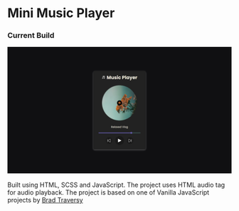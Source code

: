 # Mini Music Player

### Current Build

![Current Build](./images/current-build-snapshot-2.png)

Built using HTML, SCSS and JavaScript. The project uses HTML audio tag for audio playback.
The project is based on one of Vanilla JavaScript projects by [Brad Traversy](https://github.com/bradtraversy)
